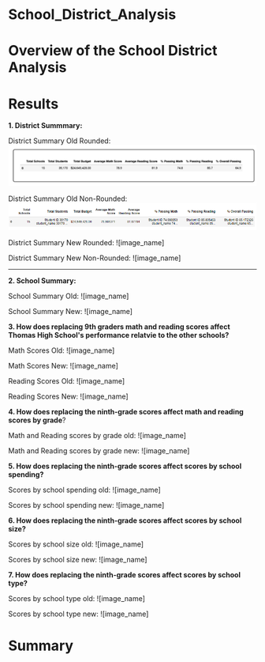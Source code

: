 # School_District_Analysis
# Overview of the School District Analysis
# Results

**1.  District Summmary:**

District Summary Old Rounded:
![image_name](https://github.com/jessicameyer23/School_District_Analysis/blob/main/Challenge%204%20Images/old%20district%20summary%20picture%20rounded..png)

District Summary Old Non-Rounded:
![image_name](https://github.com/jessicameyer23/School_District_Analysis/blob/main/Challenge%204%20Images/Old%20District%20Summary%20picture%20detailed.png)

District Summary New Rounded:
![image_name]

District Summary New Non-Rounded:
![image_name]

****
**2.  School Summary:**

School Summary Old:
![image_name]

School Summary New:
![image_name]


**3.  How does replacing 9th graders math and reading scores affect Thomas High School's performance relatvie to the other schools?**

Math Scores Old:
![image_name]

Math Scores New:
![image_name]

Reading Scores Old:
![image_name]

Reading Scores New:
![image_name]


**4.  How does replacing the ninth-grade scores affect math and reading scores by grade**?

Math and Reading scores by grade old:
![image_name]

Math and Reading scores by grade new:
![image_name]


**5.  How does replacing the ninth-grade scores affect scores by school spending?**

Scores by school spending old:
![image_name]

Scores by school spending new:
![image_name]







**6.  How does replacing the ninth-grade scores affect scores by school size?**

Scores by school size old:
![image_name]

Scores by school size new:
![image_name]











**7.  How does replacing the ninth-grade scores affect scores by school type?**


Scores by school type old:
![image_name]


Scores by school type new:
![image_name]






# Summary
